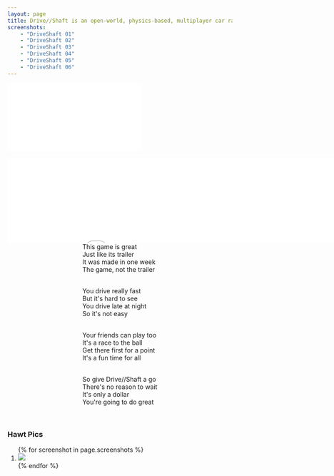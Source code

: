 ```yaml
---
layout: page
title: Drive//Shaft is an open-world, physics-based, multiplayer car racing game.
screenshots:
    - "DriveShaft 01"
    - "DriveShaft 02"
    - "DriveShaft 03"
    - "DriveShaft 04"
    - "DriveShaft 05"
    - "DriveShaft 06"
---
```


<div class="windows-surface">
    <div class="video">
        <iframe src="//www.youtube.com/embed/jgvjUnVdto4" frameborder="0" allowfullscreen></iframe>
    </div>
</div>
<br />

<div id="steam_widget">
    <iframe src="//store.steampowered.com/widget/747590/" frameborder="0" width="900" height="190"></iframe>
</div>

<div id="about" style="text-align: center">
    <div style="display: inline-block; text-align: left;">
This game is great<br/>
Just like its trailer<br/>
It was made in one week<br/>
The game, not the trailer<br/><br/>

You drive really fast<br/>
But it's hard to see<br/>
You drive late at night<br/>
So it's not easy<br/><br/>

Your friends can play too<br/>
It's a race to the ball<br/>
Get there first for a point<br/>
It's a fun time for all<br/><br/>

So give Drive//Shaft a go<br/>
There's no reason to wait<br/>
It's only a dollar<br/>
You're going to do great
<br />
<br />
    </div>
</div>

### Hawt Pics
<ol class="screenshots">
{% for screenshot in page.screenshots %}
    <li><a href="screenshots/{{ screenshot }}.jpg"><img src="screenshots/{{ screenshot }} Thumbnail.jpg" /></a></li>
{% endfor %}
</ol>